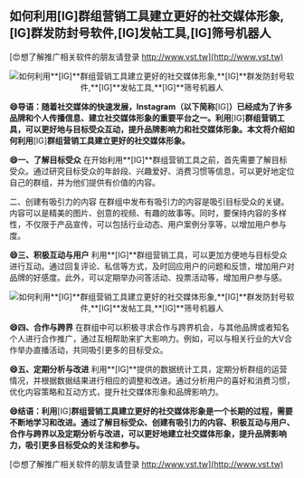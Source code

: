 ## **如何利用**[IG]**群组营销工具建立更好的社交媒体形象,**[IG]**群发防封号软件,**[IG]**发帖工具,**[IG]**筛号机器人**

[😍想了解推广相关软件的朋友请登录 http://www.vst.tw](http://www.vst.tw)

 <center><img src="https://vst.tw/MP4/tuiguang/png/4.png" alt="如何利用**[IG]**群组营销工具建立更好的社交媒体形象,**[IG]**群发防封号软件,**[IG]**发帖工具,**[IG]**筛号机器人"></center>

**😄导语：随着社交媒体的快速发展，Instagram（以下简称**[IG]**）已经成为了许多品牌和个人传播信息、建立社交媒体形象的重要平台之一。利用**[IG]**群组营销工具，可以更好地与目标受众互动，提升品牌影响力和社交媒体形象。本文将介绍如何利用**[IG]**群组营销工具建立更好的社交媒体形象。**

**😄一、了解目标受众**
在开始利用**[IG]**群组营销工具之前，首先需要了解目标受众。通过研究目标受众的年龄段、兴趣爱好、消费习惯等信息，可以更好地定位自己的群组，并为他们提供有价值的内容。

二、创建有吸引力的内容
在群组中发布有吸引力的内容是吸引目标受众的关键。内容可以是精美的图片、创意的视频、有趣的故事等。同时，要保持内容的多样性，不仅限于产品宣传，可以包括行业动态、用户案例分享等，以增加用户参与度。

**😄三、积极互动与用户**
利用**[IG]**群组营销工具，可以更加方便地与目标受众进行互动。通过回复评论、私信等方式，及时回应用户的问题和反馈，增加用户对品牌的好感度。此外，可以定期举办问答活动、投票活动等，增加用户参与感。

 <center><img src="https://vst.tw/MP4/tuiguang/png/2.png" alt="如何利用**[IG]**群组营销工具建立更好的社交媒体形象,**[IG]**群发防封号软件,**[IG]**发帖工具,**[IG]**筛号机器人"></center>

**😄四、合作与跨界**
在群组中可以积极寻求合作与跨界机会，与其他品牌或者知名个人进行合作推广，通过互相帮助来扩大影响力。例如，可以与相关行业的大V合作举办直播活动，共同吸引更多的目标受众。

**😄五、定期分析与改进**
利用**[IG]**提供的数据统计工具，定期分析群组的运营情况，并根据数据结果进行相应的调整和改进。通过分析用户的喜好和消费习惯，优化内容策略和互动方式，提升社交媒体形象和品牌影响力。

**😄结语：利用**[IG]**群组营销工具建立更好的社交媒体形象是一个长期的过程，需要不断地学习和改进。通过了解目标受众、创建有吸引力的内容、积极互动与用户、合作与跨界以及定期分析与改进，可以更好地建立社交媒体形象，提升品牌影响力，吸引更多目标受众的关注和参与。**

[😍想了解推广相关软件的朋友请登录 http://www.vst.tw](http://www.vst.tw)



